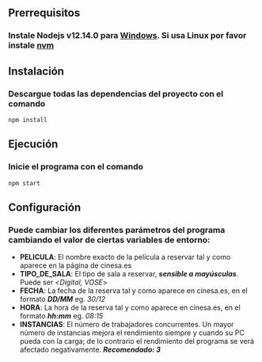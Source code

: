 ## Prerrequisitos

### Instale Nodejs v12.14.0 para [Windows](https://nodejs.org/dist/v12.14.0/node-v12.14.0-x64.msi). Si usa Linux por favor instale [nvm](https://github.com/nvm-sh/nvm)

## Instalación

### Descargue todas las dependencias del proyecto con el comando

`npm install`

## Ejecución

### Inicie el programa con el comando

`npm start`

## Configuración

### Puede cambiar los diferentes parámetros del programa cambiando el valor de ciertas variables de entorno:

- **PELICULA**: El nombre exacto de la película a reservar tal y como aparece en la página de cinesa.es
- **TIPO_DE_SALA**: El tipo de sala a reservar, **_sensible a mayúsculas_**. Puede ser <_Digital, VOSE_>
- **FECHA**: La fecha de la reserva tal y como aparece en cinesa.es, en el formato **_DD/MM_** eg. _30/12_
- **HORA**: La hora de la reserva tal y como aparece en cinesa.es, en el formato **_hh:mm_** eg. _08:15_
- **INSTANCIAS**: El número de trabajadores concurrentes. Un mayor número de instancias mejora el rendimiento siempre y cuando su PC pueda con la carga; de lo contrario el rendimiento del programa se verá afectado negativamente. **_Recomendado: 3_**
